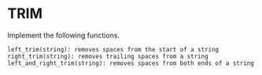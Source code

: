 # TRIM

Implement the following functions.

```
left_trim(string): removes spaces from the start of a string
right_trim(string): removes trailing spaces from a string
left_and_right_trim(string): removes spaces from both ends of a string
```